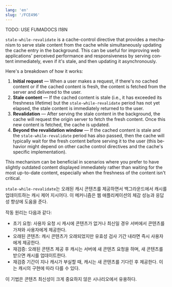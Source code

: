 ```yaml
---
lang: 'en'
slug: '/FCE496'
---
```



TODO: USE FUMADOCS I18N

<div lang='en-US'>

`stale-while-revalidate` is a cache-control directive that provides a mechanism to serve stale content from the cache while simultaneously updating the cache entry in the background. This can be useful for improving web applications' perceived performance and responsiveness by serving content immediately, even if it's stale, and then updating it asynchronously.

Here's a breakdown of how it works:

1. **Initial request** — When a user makes a request, if there's no cached content or if the cached content is fresh, the content is fetched from the server and delivered to the user.
2. **Stale content** — If the cached content is stale (i.e., it has exceeded its freshness lifetime) but the `stale-while-revalidate` period has not yet elapsed, the stale content is immediately returned to the user.
3. **Revalidation** — After serving the stale content in the background, the cache will request the origin server to fetch the fresh content. Once this new content is fetched, the cache is updated.
4. **Beyond the revalidation window** — If the cached content is stale and the `stale-while-revalidate` period has also passed, then the cache will typically wait for the fresh content before serving it to the user (this behavior might depend on other cache control directives and the cache's specific implementation).

This mechanism can be beneficial in scenarios where you prefer to have slightly outdated content displayed immediately rather than waiting for the most up-to-date content, especially when the freshness of the content isn't critical.

</div>


<div lang='ko-KR'>

`stale-while-revalidate`는 오래된 캐시 콘텐츠를 제공하면서 백그라운드에서 캐시를 업데이트하는 캐시 제어 지시어다. 이 메커니즘은 웹 애플리케이션의 체감 성능과 응답성 향상에 도움을 준다.

작동 원리는 다음과 같다:

- 초기 요청: 사용자 요청 시 캐시에 콘텐츠가 없거나 최신일 경우 서버에서 콘텐츠를 가져와 사용자에게 제공한다.
- 오래된 콘텐츠: 캐시 콘텐츠가 오래되었지만 유효성 검사 기간 내라면 즉시 사용자에게 제공한다.
- 재검증: 오래된 콘텐츠 제공 후 캐시는 서버에 새 콘텐츠 요청을 하며, 새 콘텐츠를 받으면 캐시를 업데이트한다.
- 재검증 기간이 지나 캐시가 부실할 때, 캐시는 새 콘텐츠를 기다린 후 제공한다. 이는 캐시의 구현에 따라 다를 수 있다.

이 기법은 콘텐츠 최신성이 크게 중요하지 않은 시나리오에서 유용하다.

</div>

